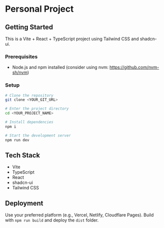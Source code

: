 # Personal Project

## Getting Started

This is a Vite + React + TypeScript project using Tailwind CSS and shadcn-ui.

### Prerequisites

- Node.js and npm installed (consider using nvm: https://github.com/nvm-sh/nvm)

### Setup

```sh
# Clone the repository
git clone <YOUR_GIT_URL>

# Enter the project directory
cd <YOUR_PROJECT_NAME>

# Install dependencies
npm i

# Start the development server
npm run dev
```

## Tech Stack

- Vite
- TypeScript
- React
- shadcn-ui
- Tailwind CSS

## Deployment

Use your preferred platform (e.g., Vercel, Netlify, Cloudflare Pages). Build with `npm run build` and deploy the `dist` folder.
